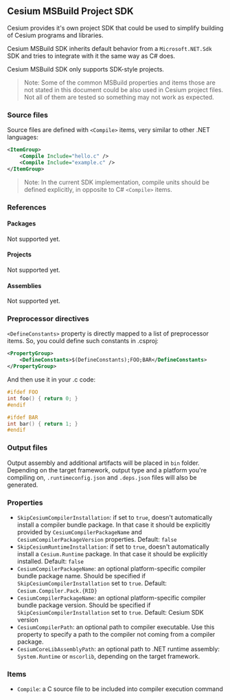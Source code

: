 Cesium MSBuild Project SDK
--------------------------

Cesium provides it's own project SDK that could be used to simplify building of Cesium programs and libraries.

Cesium MSBuild SDK inherits default behavior from a `Microsoft.NET.Sdk` SDK and tries to integrate with it the same way as C# does.

Cesium MSBuild SDK only supports SDK-style projects.

> Note: Some of the common MSBuild properties and items those are not stated in this document could be also used in Cesium project files. Not all of them are tested so something may not work as expected.

### Source files
Source files are defined with `<Compile>` items, very similar to other .NET languages:
```xml
<ItemGroup>
    <Compile Include="hello.c" />
    <Compile Include="example.c" />
</ItemGroup>
```
> Note: In the current SDK implementation, compile units should be defined explicitly, in opposite to C# `<Compile>` items.

### References

#### Packages
Not supported yet.

#### Projects
Not supported yet.

#### Assemblies
Not supported yet.

### Preprocessor directives
`<DefineConstants>` property is directly mapped to a list of preprocessor items. So, you could define such constants in .csproj:
```xml
<PropertyGroup>
    <DefineConstants>$(DefineConstants);FOO;BAR</DefineConstants>
</PropertyGroup>
```

And then use it in your .c code:
```c++
#ifdef FOO
int foo() { return 0; }
#endif

#ifdef BAR
int bar() { return 1; }
#endif
```

### Output files
Output assembly and additional artifacts will be placed in `bin` folder. Depending on the target framework, output type and a platform you're compiling on, `.runtimeconfig.json` and `.deps.json` files will also be generated.

### Properties
- `SkipCesiumCompilerInstallation`: if set to `true`, doesn't automatically install a compiler bundle package. In that case it should be explicitly provided by `CesiumCompilerPackageName` and `CesiumCompilerPackageVersion` properties. Default: `false`
- `SkipCesiumRuntimeInstallation`: if set to `true`, doesn't automatically install a `Cesium.Runtime` package. In that case it should be explicitly installed. Default: `false`
- `CesiumCompilerPackageName`: an optional platform-specific compiler bundle package name. Should be specified if `SkipCesiumCompilerInstallation` set to `true`. Default: `Cesium.Compiler.Pack.{RID}`
- `CesiumCompilerPackageName`: an optional platform-specific compiler bundle package version. Should be specified if `SkipCesiumCompilerInstallation` set to `true`. Default: Cesium SDK version
- `CesiumCompilerPath`: an optional path to compiler executable. Use this property to specify a path to the compiler not coming from a compiler package.
- `CesiumCoreLibAssemblyPath`: an optional path to .NET runtime assembly: `System.Runtime` or `mscorlib`, depending on the target framework.

### Items
- `Compile`: a C source file to be included into compiler execution command
